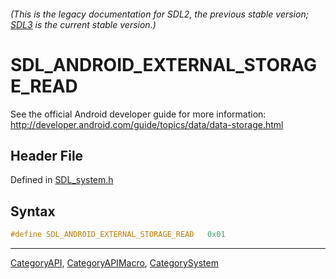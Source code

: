 ###### (This is the legacy documentation for SDL2, the previous stable version; [SDL3](https://wiki.libsdl.org/SDL3/) is the current stable version.)
# SDL_ANDROID_EXTERNAL_STORAGE_READ

See the official Android developer guide for more information: http://developer.android.com/guide/topics/data/data-storage.html

## Header File

Defined in [SDL_system.h](https://github.com/libsdl-org/SDL/blob/SDL2/include/SDL_system.h)

## Syntax

```c
#define SDL_ANDROID_EXTERNAL_STORAGE_READ   0x01
```

----
[CategoryAPI](CategoryAPI), [CategoryAPIMacro](CategoryAPIMacro), [CategorySystem](CategorySystem)

